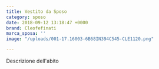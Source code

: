 ```yaml
---
title: Vestito da Sposo
category: sposo
date: 2018-09-12 13:18:47 +0000
brand: Cleofefinati
marca_sposa: ''
image: "/uploads/001-17.16003-6B68IN394C545-CLE1120.png"

---
```

Descrizione dell'abito